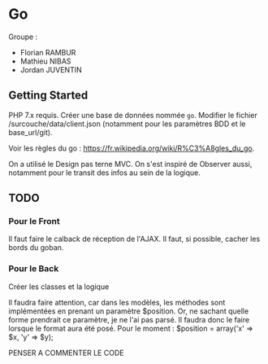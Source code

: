 # Go
Groupe :
- Florian RAMBUR
- Mathieu NIBAS
- Jordan JUVENTIN

## Getting Started
PHP 7.x requis.
Créer une base de données nommée `go`.
Modifier le fichier /surcouche/data/client.json (notamment pour les paramètres BDD et le base_url/git).

Voir les règles du go : https://fr.wikipedia.org/wiki/R%C3%A8gles_du_go.

On a utilisé le Design pas terne MVC. On s'est inspiré de Observer aussi, notamment pour le transit des infos au sein de la logique.

## TODO
### Pour le Front
Il faut faire le calback de réception de l'AJAX. 
Il faut, si possible, cacher les bords du goban.

### Pour le Back
Créer les classes et la logique

Il faudra faire attention, car dans les modèles, les méthodes sont implémentées en prenant un paramètre $position. Or, ne sachant quelle forme prendrait ce paramètre, je ne l'ai pas parsé. Il faudra donc le faire lorsque le format aura été posé.
Pour le moment : $position = array('x' => $x, 'y' => $y);

PENSER A COMMENTER LE CODE